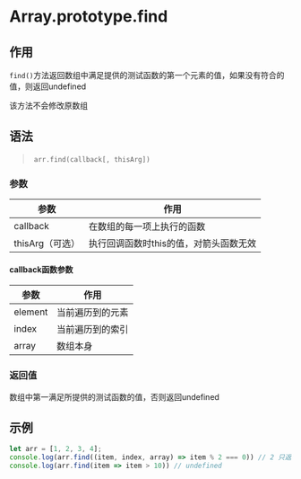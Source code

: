 #	Array.prototype.find

##	作用

`find()`方法返回数组中满足提供的测试函数的第一个元素的值，如果没有符合的值，则返回undefined

该方法不会修改原数组

##	语法

> ​	`arr.find(callback[, thisArg])`

###	参数

| 参数            | 作用                                   |
| --------------- | -------------------------------------- |
| callback        | 在数组的每一项上执行的函数             |
| thisArg（可选） | 执行回调函数时this的值，对箭头函数无效 |

####	callback函数参数

| 参数    | 作用             |
| ------- | ---------------- |
| element | 当前遍历到的元素 |
| index   | 当前遍历到的索引 |
| array   | 数组本身         |

###	返回值

数组中第一满足所提供的测试函数的值，否则返回undefined

## 示例

```js
let arr = [1, 2, 3, 4];
console.log(arr.find((item, index, array) => item % 2 === 0)) // 2 只返回第一个值
console.log(arr.find(item => item > 10)) // undefined
```